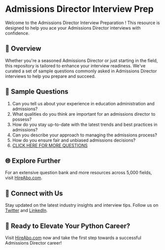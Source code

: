 # Admissions Director Interview Prep

Welcome to the Admissions Director Interview Preparation ! This resource is designed to help you ace your Admissions Director interviews with confidence.

## 🚀 Overview

Whether you're a seasoned Admissions Director or just starting in the field, this repository is tailored to enhance your interview readiness. We've curated a set of sample questions commonly asked in Admissions Director interviews to help you prepare and succeed.

## 📝 Sample Questions

1. Can you tell us about your experience in education administration and admissions?
2. What qualities do you think are important for an admissions director to possess?
3. How do you stay up-to-date with the latest trends and best practices in admissions?
4. Can you describe your approach to managing the admissions process?
5. How do you ensure fair and unbiased admissions decisions?
6. [CLICK HERE FOR MORE QUESTIONS](https://hireabo.com/job/4_1_9/Admissions%20Director)

## 🌐 Explore Further

For an extensive question bank and more resources across 5,000 fields, visit [HireAbo.com](https://www.hireabo.com).

## 📱 Connect with Us

Stay updated on the latest industry insights and interview tips. Follow us on [Twitter](https://twitter.com/hireabo) and [LinkedIn](https://www.linkedin.com/in/hire-abo-3609972a8/).

## 🚀 Ready to Elevate Your Python Career?

Visit [HireAbo.com](https://www.hireabo.com) now and take the first step towards a successful Admissions Director career!